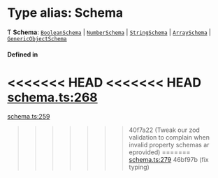 # Type alias: Schema

Ƭ **Schema**: [`BooleanSchema`](../interfaces/BooleanSchema.md) \| [`NumberSchema`](NumberSchema.md) \| [`StringSchema`](../interfaces/StringSchema.md) \| [`ArraySchema`](../interfaces/ArraySchema.md) \| [`GenericObjectSchema`](GenericObjectSchema.md)

#### Defined in

<<<<<<< HEAD
<<<<<<< HEAD
[schema.ts:268](https://github.com/coda/packs-sdk/blob/main/schema.ts#L268)
=======
[schema.ts:259](https://github.com/coda/packs-sdk/blob/main/schema.ts#L259)
>>>>>>> 40f7a22 (Tweak our zod validation to complain when invalid property schemas ar eprovided)
=======
[schema.ts:279](https://github.com/coda/packs-sdk/blob/main/schema.ts#L279)
>>>>>>> 46bf97b (fix typing)
